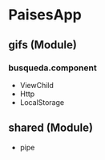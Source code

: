 # PaisesApp

## gifs (Module)
### busqueda.component
* ViewChild
* Http
* LocalStorage

## shared (Module)
* pipe

